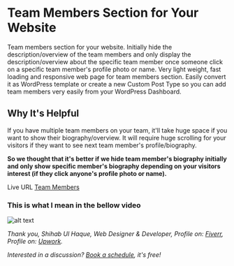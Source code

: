 # Team Members Section for Your Website

Team members section for your website. Initially hide the description/overview of the team members and only display the description/overview about the specific team member once someone click on a specific team member's profile photo or name. Very light weight, fast loading and responsive web page for team members section. Easily convert it as WordPress template or create a new Custom Post Type so you can add team members very easily from your WordPress Dashboard.

## Why It's Helpful

If you have multiple team members on your team, it'll take huge space if you want to show their biography/overview. It will require huge scrolling for your visitors if they want to see next team member's profile/biography.

**So we thought that it's better if we hide team member's biography initially and only show specific member's biography depending on your visitors interest (if they click anyone's profile photo or name).**

Live URL [Team Members](https://shihab0915.github.io/team-members-section/)

### This is what I mean in the bellow video
![alt text](https://raw.githubusercontent.com/shihabiiuc/team-members-section/master/img/Team-Members-github.gif)


*Thank you,
Shihab Ul Haque,
Web Designer & Developer,
Profile on: [Fiverr](https://www.fiverr.com/shihabiiuc),
Profile on: [Upwork](https://www.upwork.com/freelancers/~01a9f777bf29c61bb1).*


*Interested in a discussion? [Book a schedule](https://calendly.com/shihabdinajpur/client-meeting/), it's free!*